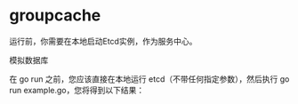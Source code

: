 # groupcache

运行前，你需要在本地启动Etcd实例，作为服务中心。

模拟数据库

在 go run 之前，您应该直接在本地运行 etcd（不带任何指定参数），然后执行 go run example.go，您将得到以下结果：